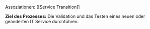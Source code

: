 Assoziationen: [[Service Transition]]

**Ziel des Prozesses:**
Die Validation und das Testen eines neuen oder geänderten IT Service durchführen.